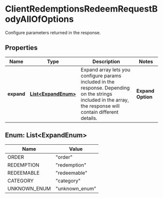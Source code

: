 

# ClientRedemptionsRedeemRequestBodyAllOfOptions

Configure parameters returned in the response.

## Properties

| Name | Type | Description | Notes |
|------------ | ------------- | ------------- | -------------|
|**expand** | [**List&lt;ExpandEnum&gt;**](#List&lt;ExpandEnum&gt;) | Expand array lets you configure params included in the response. Depending on the strings included in the array, the response will contain different details.   | **Expand Option** | **Response Body** | |:---|:---| | [\&quot;order\&quot;] | - Same response as fallback response (without an options object).&lt;br&gt;- Order data with calculated discounts are listed in each child redeemable object.&lt;br&gt;- Metadata not included for each discount type. | | [\&quot;redeemable\&quot;] | Expands redeemable objects by including &#x60;metadata&#x60; for each discount type. | | [\&quot;order\&quot;, \&quot;redeemable\&quot;] | - Order data with calculated discounts are listed in each child redeemable object.&lt;br&gt;- Includes &#x60;metadata&#x60; for each discount type. | | [\&quot;redeemable\&quot;, \&quot;redemption\&quot;, \&quot;category\&quot;] | - Returns each discount type&#39;s &#x60;metadata&#x60; in each child redemption object.&lt;br&gt;- Returns redemption object &#x60;metadata&#x60;.&lt;br&gt;- Returns an expanded &#x60;categories&#x60; object, showing details about the category. | |  [optional] |



## Enum: List&lt;ExpandEnum&gt;

| Name | Value |
|---- | -----|
| ORDER | &quot;order&quot; |
| REDEMPTION | &quot;redemption&quot; |
| REDEEMABLE | &quot;redeemable&quot; |
| CATEGORY | &quot;category&quot; |
| UNKNOWN_ENUM | &quot;unknown_enum&quot; |



